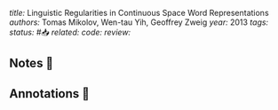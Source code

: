 *title:* Linguistic Regularities in Continuous Space Word Representations
*authors:* Tomas Mikolov, Wen-tau Yih, Geoffrey Zweig
*year:* 2013
*tags:* 
*status:* #📥
*related:*
*code:*
*review:*

## Notes 📍

## Annotations 📖